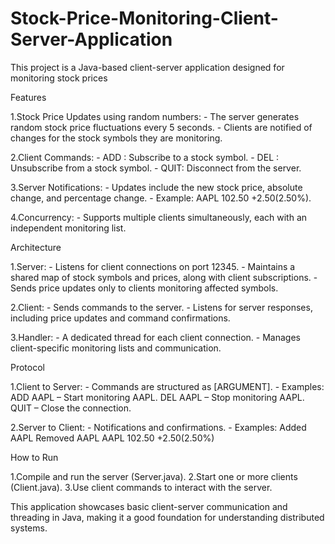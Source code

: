 # Stock-Price-Monitoring-Client-Server-Application
This project is a Java-based client-server application designed for monitoring stock prices

Features

  1.Stock Price Updates using random numbers:
    - The server generates random stock price fluctuations every 5 seconds.
    - Clients are notified of changes for the stock symbols they are monitoring.

  2.Client Commands:
    - ADD <symbol>: Subscribe to a stock symbol.
    - DEL <symbol>: Unsubscribe from a stock symbol.
    - QUIT: Disconnect from the server.

  3.Server Notifications:
    - Updates include the new stock price, absolute change, and percentage change.
    - Example: AAPL 102.50 +2.50(2.50%).

  4.Concurrency:
    - Supports multiple clients simultaneously, each with an independent monitoring list.


Architecture

  1.Server:
    - Listens for client connections on port 12345.
    - Maintains a shared map of stock symbols and prices, along with client subscriptions.
    - Sends price updates only to clients monitoring affected symbols.

  2.Client:
    - Sends commands to the server.
    - Listens for server responses, including price updates and command confirmations.

  3.Handler:
    - A dedicated thread for each client connection.
    - Manages client-specific monitoring lists and communication.


Protocol

  1.Client to Server:
    - Commands are structured as <COMMAND> [ARGUMENT].
    - Examples:
      ADD AAPL – Start monitoring AAPL.
      DEL AAPL – Stop monitoring AAPL.
      QUIT – Close the connection.

  2.Server to Client:
    - Notifications and confirmations.
    - Examples:
      Added AAPL
      Removed AAPL
      AAPL 102.50 +2.50(2.50%)


How to Run

  1.Compile and run the server (Server.java).
  2.Start one or more clients (Client.java).
  3.Use client commands to interact with the server.

This application showcases basic client-server communication and threading in Java, making it a good foundation for understanding distributed systems.






